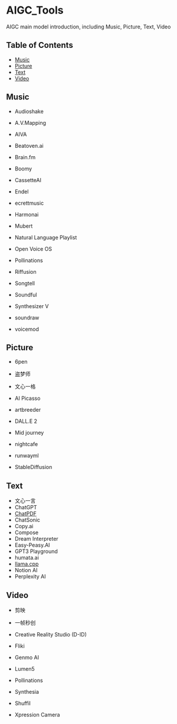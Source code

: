 # AIGC_Tools
AIGC main model introduction, including  Music, Picture, Text, Video
## Table of Contents
- [Music](#music)
- [Picture](#picture)
- [Text](#text)
- [Video](#video)

## Music
- Audioshake

- A.V.Mapping

- AIVA

- Beatoven.ai

- Brain.fm

- Boomy

- CassetteAI

- Endel

- ecrettmusic

- Harmonai

- Mubert

- Natural Language Playlist

- Open Voice OS

- Pollinations

- Riffusion

- Songtell

- Soundful

- Synthesizer V

- soundraw

- voicemod

## Picture
- 6pen

- 盗梦师

- 文心一格

- AI Picasso

- artbreeder

- DALL.E 2

- Mid journey

- nightcafe

- runwayml

- StableDiffusion

## Text
- 文心一言
- ChatGPT
- [ChatPDF](https://github.com/wshzd/AIGC_Tools/blob/main/docs/ChatPDF_zh.md)
- ChatSonic
- Copy.ai
- Compose
- Dream Interpreter
- Easy-Peasy.AI
- GPT3 Playground
- humata.ai
- [llama.cpp](https://github.com/wshzd/AIGC_Tools/blob/main/docs/humata.ai_zh.md)
- Notion AI
- Perplexity AI

## Video
- 剪映

- 一帧秒创

- Creative Reality Studio (D-ID)

- Fliki

- Genmo AI

- Lumen5

- Pollinations

- Synthesia

- Shuffil

- Xpression Camera


